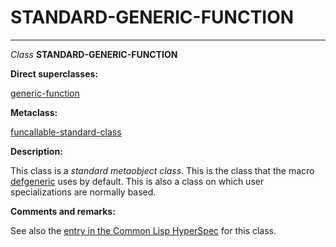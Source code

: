 STANDARD-GENERIC-FUNCTION
=========================

------------------------------------------------------------------------

*Class* **STANDARD-GENERIC-FUNCTION**

**Direct superclasses:**

[generic-function](/docs/meta-object-protocol/class-generic-function)

**Metaclass:**

[funcallable-standard-class](/docs/meta-object-protocol/class-funcallable-standard-class)

**Description:**

This class is a *standard metaobject class*. This is the class that the macro [defgeneric](http://www.lispworks.com/documentation/HyperSpec/Body/m_defgen.htm#defgeneric) uses by default. This is also a class on which user specializations are normally based.

**Comments and remarks:**

See also the [entry in the Common Lisp HyperSpec](http://www.lispworks.com/documentation/HyperSpec/Body/t_std_ge.htm#standard-generic-function) for this class.
